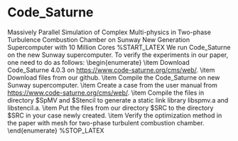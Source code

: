 # Code_Saturne
Massively Parallel Simulation of Complex Multi-physics in Two-phase Turbulence Combustion Chamber on Sunway New Generation Supercomputer with 10 Million Cores
%START_LATEX
We run Code\_Saturne on the new Sunway supercomputer. To verify the experiments in our paper, one need to do as follows:
\begin{enumerate}
	\item Download Code\_Saturne 4.0.3 on https://www.code-saturne.org/cms/web/.
	\item Download files from our github.
	\item Compile the Code\_Saturne on new Sunway supercomputer.
	\item Create a case from the user manual from https://www.code-saturne.org/cms/web/.
	\item Compile the files in directory \$SpMV and \$Stencil to generate a static link library libspmv.a and libstencil.a.
	\item Put the files from our directory \$SRC to the directory \$SRC in your case newly created.
	\item Verify the optimization method in the paper with mesh for two-phase turbulent combustion chamber.
\end{enumerate}
%STOP_LATEX
